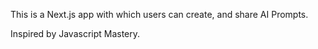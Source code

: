 This is a Next.js app with which users can create, and share AI Prompts.

Inspired by Javascript Mastery.

